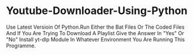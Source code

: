 # Youtube-Downloader-Using-Python
Use Latest Versioin Of Python.Run Either the Bat Files Or The Coded Files And If You Are Trying To Download A Playlist Give the Answer In "Yes" Or "No"
Install yt-dlp Module In Whatever Environment You Are Running This Programme.
